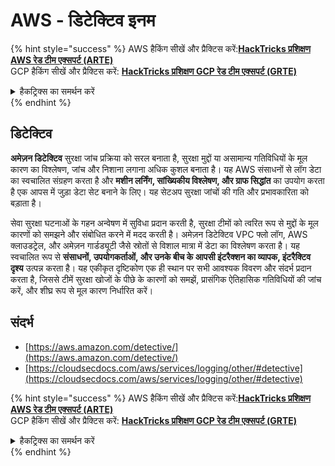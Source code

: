 # AWS - डिटेक्टिव इनम

{% hint style="success" %}
AWS हैकिंग सीखें और प्रैक्टिस करें:<img src="/.gitbook/assets/image.png" alt="" data-size="line">[**HackTricks प्रशिक्षण AWS रेड टीम एक्सपर्ट (ARTE)**](https://training.hacktricks.xyz/courses/arte)<img src="/.gitbook/assets/image.png" alt="" data-size="line">\
GCP हैकिंग सीखें और प्रैक्टिस करें: <img src="/.gitbook/assets/image (2).png" alt="" data-size="line">[**HackTricks प्रशिक्षण GCP रेड टीम एक्सपर्ट (GRTE)**<img src="/.gitbook/assets/image (2).png" alt="" data-size="line">](https://training.hacktricks.xyz/courses/grte)

<details>

<summary>हैकट्रिक्स का समर्थन करें</summary>

* [**सब्सक्रिप्शन योजनाएं**](https://github.com/sponsors/carlospolop) की जाँच करें!
* **शामिल हों** 💬 [**डिस्कॉर्ड समूह**](https://discord.gg/hRep4RUj7f) या [**टेलीग्राम समूह**](https://t.me/peass) या हमें **ट्विटर** 🐦 [**@hacktricks\_live**](https://twitter.com/hacktricks\_live)** पर **फॉलो** करें।
* **हैकिंग ट्रिक्स साझा करें, PRs सबमिट करके** [**HackTricks**](https://github.com/carlospolop/hacktricks) और [**HackTricks Cloud**](https://github.com/carlospolop/hacktricks-cloud) github रिपॉसिटरी में।

</details>
{% endhint %}

## डिटेक्टिव

**अमेज़न डिटेक्टिव** सुरक्षा जांच प्रक्रिया को सरल बनाता है, सुरक्षा मुद्दों या असामान्य गतिविधियों के मूल कारण का विश्लेषण, जांच और निशाना लगाना अधिक कुशल बनाता है। यह AWS संसाधनों से लॉग डेटा का स्वचालित संग्रहण करता है और **मशीन लर्निंग, सांख्यिकीय विश्लेषण, और ग्राफ सिद्धांत** का उपयोग करता है एक आपस में जुड़ा डेटा सेट बनाने के लिए। यह सेटअप सुरक्षा जांचों की गति और प्रभावकारिता को बड़ाता है।

सेवा सुरक्षा घटनाओं के गहन अन्वेषण में सुविधा प्रदान करती है, सुरक्षा टीमों को त्वरित रूप से मुद्दों के मूल कारणों को समझने और संबोधित करने में मदद करती है। अमेज़न डिटेक्टिव VPC फ्लो लॉग, AWS क्लाउडट्रेल, और अमेज़न गार्डड्यूटी जैसे स्रोतों से विशाल मात्रा में डेटा का विश्लेषण करता है। यह स्वचालित रूप से **संसाधनों, उपयोगकर्ताओं, और उनके बीच के आपसी इंटरैक्शन का व्यापक, इंटरैक्टिव दृश्य** उत्पन्न करता है। यह एकीकृत दृष्टिकोण एक ही स्थान पर सभी आवश्यक विवरण और संदर्भ प्रदान करता है, जिससे टीमें सुरक्षा खोजों के पीछे के कारणों को समझें, प्रासंगिक ऐतिहासिक गतिविधियों की जांच करें, और शीघ्र रूप से मूल कारण निर्धारित करें।


## संदर्भ

* [https://aws.amazon.com/detective/](https://aws.amazon.com/detective/)
* [https://cloudsecdocs.com/aws/services/logging/other/#detective](https://cloudsecdocs.com/aws/services/logging/other/#detective)

{% hint style="success" %}
AWS हैकिंग सीखें और प्रैक्टिस करें:<img src="/.gitbook/assets/image.png" alt="" data-size="line">[**HackTricks प्रशिक्षण AWS रेड टीम एक्सपर्ट (ARTE)**](https://training.hacktricks.xyz/courses/arte)<img src="/.gitbook/assets/image.png" alt="" data-size="line">\
GCP हैकिंग सीखें और प्रैक्टिस करें: <img src="/.gitbook/assets/image (2).png" alt="" data-size="line">[**HackTricks प्रशिक्षण GCP रेड टीम एक्सपर्ट (GRTE)**<img src="/.gitbook/assets/image (2).png" alt="" data-size="line">](https://training.hacktricks.xyz/courses/grte)

<details>

<summary>हैकट्रिक्स का समर्थन करें</summary>

* [**सब्सक्रिप्शन योजनाएं**](https://github.com/sponsors/carlospolop) की जाँच करें!
* **शामिल हों** 💬 [**डिस्कॉर्ड समूह**](https://discord.gg/hRep4RUj7f) या [**टेलीग्राम समूह**](https://t.me/peass) या हमें **ट्विटर** 🐦 [**@hacktricks\_live**](https://twitter.com/hacktricks\_live)** पर **फॉलो** करें।
* **हैकिंग ट्रिक्स साझा करें, PRs सबमिट करके** [**HackTricks**](https://github.com/carlospolop/hacktricks) और [**HackTricks Cloud**](https://github.com/carlospolop/hacktricks-cloud) github रिपॉसिटरी में।

</details>
{% endhint %}
